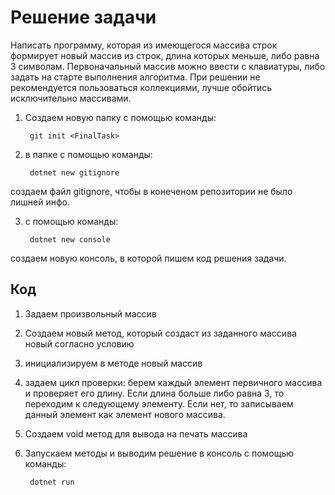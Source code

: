 # Решение задачи

Написать программу, которая из имеющегося массива строк формирует новый массив из строк, длина которых меньше, либо равна 3 символам. Первоначальный массив можно ввести с клавиатуры, либо задать на старте выполнения алгоритма. При решении не рекомендуется пользоваться коллекциями, лучше обойтись исключительно массивами.

1. Создаем новую папку  с помощью команды:

        git init <FinalTask>
2. в папке с помощью команды:

        dotnet new gitignore
создаем файл gitignore, чтобы в конеченом репозитории не было лишней инфо.

3. с помощью команды:

        dotnet new console

создаем новую консоль, в которой пишем код решения задачи.

## Код

1. Задаем произвольный массив
2. Создаем новый метод, который создаст из заданного массива новый согласно условию
3. инициализируем в методе новый массив
4. задаем цикл проверки: берем каждый элемент первичного массива и проверяет его длину. Если длина больше либо равна 3, то переходим к следующему элементу. Если нет, то записываем данный элемент как элемент нового массива.

5. Создаем void метод для вывода на печать массива
6. Запускаем методы и выводим решение в консоль с помощью команды:

        dotnet run